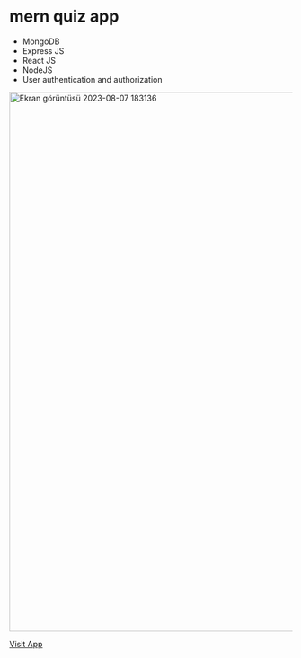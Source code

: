 # mern quiz app
- MongoDB
- Express JS
- React JS
- NodeJS
- User authentication and authorization

<img width="961" alt="Ekran görüntüsü 2023-08-07 183136" src="https://github.com/mussarri/mern_quiz_app/assets/108029463/160777ef-c115-4b12-9d51-90220245e280">


[Visit App](https://musarri-quiz-app.netlify.app/)
